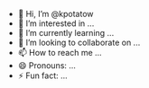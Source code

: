 - 👋 Hi, I’m @kpotatow
- 👀 I’m interested in ...
- 🌱 I’m currently learning ...
- 💞️ I’m looking to collaborate on ...
- 📫 How to reach me ...
- 😄 Pronouns: ...
- ⚡ Fun fact: ...

<!---
kpotatow/kpotatow is a ✨ special ✨ repository because its `README.md` (this file) appears on your GitHub profile.
You can click the Preview link to take a look at your changes.
--->

